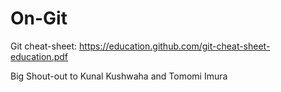 # On-Git

Git cheat-sheet: https://education.github.com/git-cheat-sheet-education.pdf

Big Shout-out to Kunal Kushwaha and Tomomi Imura 
